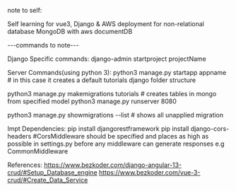 note to self:

Self learning for vue3, Django & AWS deployment for non-relational database MongoDB with aws documentDB 

---commands to note---

Django Specific commands:
django-admin startproject projectName


Server Commands(using python 3): 
python3 manage.py startapp appname # in this case it creates a default tutorials django folder structure 

python3 manage.py makemigrations tutorials  # creates tables in mongo from specified model 
python3 manage.py runserver 8080

python3 manage.py showmigrations --list # shows all unapplied migration

Impt Dependencies:
pip install djangorestframework
pip install django-cors-headers #CorsMiddleware should be specified and places as high as possible in settings.py before any middleware can generate responses e.g CommonMiddleware


References:
https://www.bezkoder.com/django-angular-13-crud/#Setup_Database_engine
https://www.bezkoder.com/vue-3-crud/#Create_Data_Service

